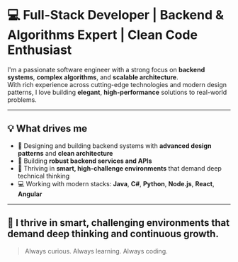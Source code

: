 # 💻 Full-Stack Developer | Backend & Algorithms Expert | Clean Code Enthusiast

I'm a passionate software engineer with a strong focus on **backend systems**, **complex algorithms**, and **scalable architecture**.  
With rich experience across cutting-edge technologies and modern design patterns, I love building **elegant**, **high-performance** solutions to real-world problems.

---

## 💡 What drives me

- 🧠 Designing and building backend systems with **advanced design patterns** and **clean architecture**
- 🔧 Building **robust backend services and APIs**
- 🚀 Thriving in **smart, high-challenge environments** that demand deep technical thinking
- 💻 Working with modern stacks: **Java**, **C#**, **Python**, **Node.js**, **React**, **Angular**

---

## 🌟 I thrive in smart, challenging environments that demand deep thinking and continuous growth.



> Always curious. Always learning. Always coding.
